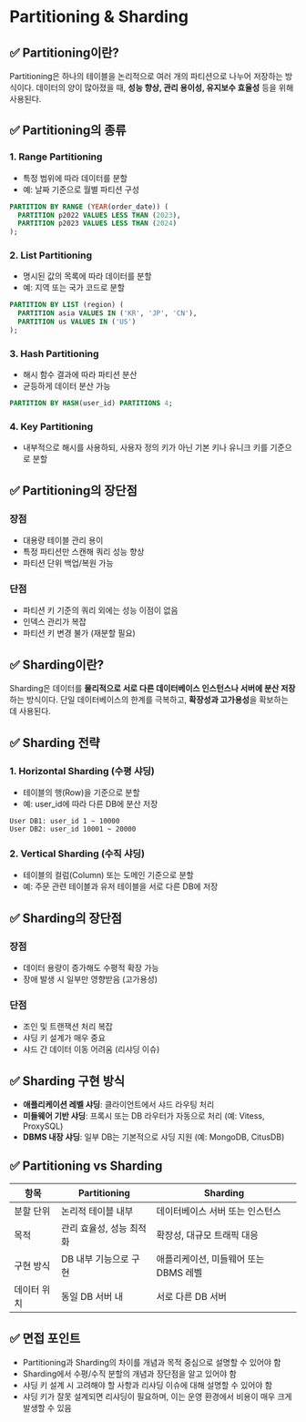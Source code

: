# Partitioning & Sharding

## ✅ Partitioning이란?

Partitioning은 하나의 테이블을 논리적으로 여러 개의 파티션으로 나누어 저장하는 방식이다. 데이터의 양이 많아졌을 때, **성능 향상, 관리 용이성, 유지보수 효율성** 등을 위해 사용된다.

## ✅ Partitioning의 종류

### 1. Range Partitioning

- 특정 범위에 따라 데이터를 분할
- 예: 날짜 기준으로 월별 파티션 구성

```sql
PARTITION BY RANGE (YEAR(order_date)) (
  PARTITION p2022 VALUES LESS THAN (2023),
  PARTITION p2023 VALUES LESS THAN (2024)
);
```

### 2. List Partitioning

- 명시된 값의 목록에 따라 데이터를 분할
- 예: 지역 또는 국가 코드로 분할

```sql
PARTITION BY LIST (region) (
  PARTITION asia VALUES IN ('KR', 'JP', 'CN'),
  PARTITION us VALUES IN ('US')
);
```

### 3. Hash Partitioning

- 해시 함수 결과에 따라 파티션 분산
- 균등하게 데이터 분산 가능

```sql
PARTITION BY HASH(user_id) PARTITIONS 4;
```

### 4. Key Partitioning

- 내부적으로 해시를 사용하되, 사용자 정의 키가 아닌 기본 키나 유니크 키를 기준으로 분할

## ✅ Partitioning의 장단점

### 장점

- 대용량 테이블 관리 용이
- 특정 파티션만 스캔해 쿼리 성능 향상
- 파티션 단위 백업/복원 가능

### 단점

- 파티션 키 기준의 쿼리 외에는 성능 이점이 없음
- 인덱스 관리가 복잡
- 파티션 키 변경 불가 (재분할 필요)

## ✅ Sharding이란?

Sharding은 데이터를 **물리적으로 서로 다른 데이터베이스 인스턴스나 서버에 분산 저장**하는 방식이다. 단일 데이터베이스의 한계를 극복하고, **확장성과 고가용성**을 확보하는 데 사용된다.

## ✅ Sharding 전략

### 1. Horizontal Sharding (수평 샤딩)

- 테이블의 행(Row)을 기준으로 분할
- 예: user_id에 따라 다른 DB에 분산 저장

```text
User DB1: user_id 1 ~ 10000
User DB2: user_id 10001 ~ 20000
```

### 2. Vertical Sharding (수직 샤딩)

- 테이블의 컬럼(Column) 또는 도메인 기준으로 분할
- 예: 주문 관련 테이블과 유저 테이블을 서로 다른 DB에 저장

## ✅ Sharding의 장단점

### 장점

- 데이터 용량이 증가해도 수평적 확장 가능
- 장애 발생 시 일부만 영향받음 (고가용성)

### 단점

- 조인 및 트랜잭션 처리 복잡
- 샤딩 키 설계가 매우 중요
- 샤드 간 데이터 이동 어려움 (리샤딩 이슈)

## ✅ Sharding 구현 방식

- **애플리케이션 레벨 샤딩**: 클라이언트에서 샤드 라우팅 처리
- **미들웨어 기반 샤딩**: 프록시 또는 DB 라우터가 자동으로 처리 (예: Vitess, ProxySQL)
- **DBMS 내장 샤딩**: 일부 DB는 기본적으로 샤딩 지원 (예: MongoDB, CitusDB)

## ✅ Partitioning vs Sharding

| 항목        | Partitioning             | Sharding                              |
| ----------- | ------------------------ | ------------------------------------- |
| 분할 단위   | 논리적 테이블 내부       | 데이터베이스 서버 또는 인스턴스       |
| 목적        | 관리 효율성, 성능 최적화 | 확장성, 대규모 트래픽 대응            |
| 구현 방식   | DB 내부 기능으로 구현    | 애플리케이션, 미들웨어 또는 DBMS 레벨 |
| 데이터 위치 | 동일 DB 서버 내          | 서로 다른 DB 서버                     |

## ✅ 면접 포인트

- Partitioning과 Sharding의 차이를 개념과 목적 중심으로 설명할 수 있어야 함
- Sharding에서 수평/수직 분할의 개념과 장단점을 알고 있어야 함
- 샤딩 키 설계 시 고려해야 할 사항과 리샤딩 이슈에 대해 설명할 수 있어야 함
- 샤딩 키가 잘못 설계되면 리샤딩이 필요하며, 이는 운영 환경에서 비용이 매우 크게 발생할 수 있음
